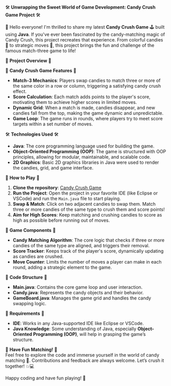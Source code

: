 🛠️ **Unwrapping the Sweet World of Game Development: Candy Crush Game Project** 🛠️

🎉 Hello everyone! I'm thrilled to share my latest **Candy Crush Game** 🕹️ built using **Java**. If you've ever been fascinated by the candy-matching magic of Candy Crush, this project recreates that experience. From colorful candies 🍬 to strategic moves 🧠, this project brings the fun and challenge of the famous match-three game to life!

🚀 **Project Overview** 🚀

🍬 **Candy Crush Game Features** 🍬
- **Match-3 Mechanics**: Players swap candies to match three or more of the same color in a row or column, triggering a satisfying candy crush effect.
- **Score Calculation**: Each match adds points to the player's score, motivating them to achieve higher scores in limited moves.
- **Dynamic Grid**: When a match is made, candies disappear, and new candies fall from the top, making the game dynamic and unpredictable.
- **Game Loop**: The game runs in rounds, where players try to meet score targets within a set number of moves.

🛠️ **Technologies Used** 🛠️
- **Java**: The core programming language used for building the game.
- **Object-Oriented Programming (OOP)**: The game is structured with OOP principles, allowing for modular, maintainable, and scalable code.
- **2D Graphics**: Basic 2D graphics libraries in Java were used to render the candies, grid, and game interface.

🚀 **How to Play** 🚀
1. **Clone the repository**: [Candy Crush Game](https://github.com/eshaagarwa/CandyCrush-Game)
2. **Run the Project**: Open the project in your favorite IDE (like Eclipse or VSCode) and run the `Main.java` file to start playing.
3. **Swap & Match**: Click on two adjacent candies to swap them. Match three or more candies of the same type to crush them and score points!
4. **Aim for High Scores**: Keep matching and crushing candies to score as high as possible before running out of moves.

🌟 **Game Components** 🌟
- **Candy Matching Algorithm**: The core logic that checks if three or more candies of the same type are aligned, and triggers their removal.
- **Score Tracker**: Keeps track of the player's score, dynamically updating as candies are crushed.
- **Move Counter**: Limits the number of moves a player can make in each round, adding a strategic element to the game.

📜 **Code Structure** 📜
- **Main.java**: Contains the core game loop and user interaction.
- **Candy.java**: Represents the candy objects and their behavior.
- **GameBoard.java**: Manages the game grid and handles the candy swapping logic.

🚀 **Requirements** 🚀
- **IDE**: Works in any Java-supported IDE like Eclipse or VSCode.
- **Java Knowledge**: Some understanding of Java, especially **Object-Oriented Programming (OOP)**, will help in grasping the game’s structure.

🌟 **Have Fun Matching!** 🌟  
Feel free to explore the code and immerse yourself in the world of candy matching 🍬. Contributions and feedback are always welcome. Let’s crush it together! 💥💻



Happy coding and have fun playing! 🎉
